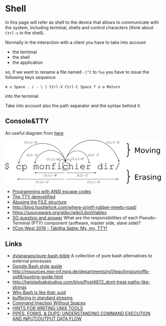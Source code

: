 # Shell

In this page will refer as shell to the device that allows to communicate with the system, including terminal,
shells and control characters (think about ``Ctrl-v`` in the shell).

Normally in the interaction with a client you have to take into account

 - the terminal
 - the shell
 - the application

so, if we want to rename a file named ``-|^C`` to ``foo`` you  have to issue the following
keys sequence

    m v Space . / - \ | Ctrl-V Ctrl-C Space f o o Return

into the terminal.

Take into account also the path separator and the syntax behind it.

## Console&TTY

An useful diagram from [here](https://clementc.github.io/blog/2018/01/25/moving_cli/)

![](moving_cli.png)

 - [Programming with ANSI escape codes](http://www.lihaoyi.com/post/BuildyourownCommandLinewithANSIescapecodes.html)
 - [The TTY demystified](http://www.linusakesson.net/programming/tty/)
 - [Abusing the FILE structure](https://outflux.net/blog/archives/2011/12/22/abusing-the-file-structure/)
 - http://blog.hostilefork.com/where-printf-rubber-meets-road/
 - https://sourceware.org/glibc/wiki/LibioVtables
 - [SO question and answer](https://unix.stackexchange.com/questions/117981/what-are-the-responsibilities-of-each-pseudo-terminal-pty-component-software) What are the responsibilities of each Pseudo-Terminal (PTY) component (software, master side, slave side)?
 - [!!Con West 2019 - Tabitha Sable: My, my, TTY!](https://www.youtube.com/watch?v=bdBQPwMFkFY)

## Links

 - [dylanaraps/pure-bash-bible](https://github.com/dylanaraps/pure-bash-bible) A collection of pure bash alternatives to external processes
 - [Google Bash style guide](https://google.github.io/styleguide/shell.xml)
 - http://resources.mpi-inf.mpg.de/departments/rg1/teaching/unixffb-ss98/quoting-guide.html
 - http://twistedoakstudios.com/blog/Post4872_dont-treat-paths-like-strings
 - [Why Bash is like that: suid](http://www.vidarholen.net/contents/blog/?p=30)
 - [buffering in standard streams](http://www.pixelbeat.org/programming/stdio_buffering/)
 - [Command Injection Without Spaces](http://www.betterhacker.com/2016/10/command-injection-without-spaces.html)
 - [HINTS FOR WRITING UNIX TOOLS](https://monkey.org/~marius/unix-tools-hints.html)
 - [PIPES, FORKS, & DUPS: UNDERSTANDING COMMAND EXECUTION AND INPUT/OUTPUT DATA FLOW](http://www.rozmichelle.com/pipes-forks-dups/)
